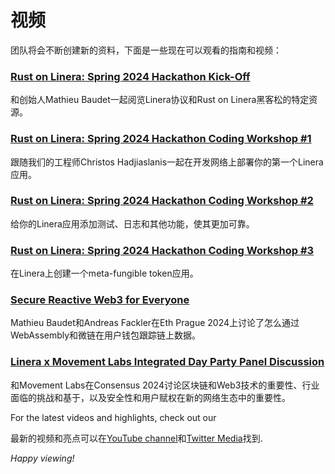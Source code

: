 # 视频

团队将会不断创建新的资料，下面是一些现在可以观看的指南和视频：

### [Rust on Linera: Spring 2024 Hackathon Kick-Off](https://www.youtube.com/watch?v=gVOHsS7d5qI)

和创始人Mathieu Baudet一起阅览Linera协议和Rust on Linera黑客松的特定资源。

### [Rust on Linera: Spring 2024 Hackathon Coding Workshop #1](https://www.youtube.com/watch?v=Px_9AapmZPY)

跟随我们的工程师Christos Hadjiaslanis一起在开发网络上部署你的第一个Linera应用。

### [Rust on Linera: Spring 2024 Hackathon Coding Workshop #2](https://www.youtube.com/watch?v=Y-wunX2SwSs)

给你的Linera应用添加测试、日志和其他功能，使其更加可靠。

### [Rust on Linera: Spring 2024 Hackathon Coding Workshop #3](https://www.youtube.com/watch?v=UkAYdolV9vw)

在Linera上创建一个meta-fungible token应用。

### [Secure Reactive Web3 for Everyone](https://www.youtube.com/watch?v=GViOuQzs_fo)

Mathieu Baudet和Andreas Fackler在Eth Prague 2024上讨论了怎么通过WebAssembly和微链在用户钱包跟踪链上数据。

### [Linera x Movement Labs Integrated Day Party Panel Discussion](https://www.youtube.com/watch?v=BSWEZU70WAE)

和Movement Labs在Consensus 2024讨论区块链和Web3技术的重要性、行业面临的挑战和基于，以及安全性和用户赋权在新的网络生态中的重要性。

For the latest videos and highlights, check out our

最新的视频和亮点可以在[YouTube channel](https://www.youtube.com/@linera_io)和[Twitter Media](https://twitter.com/linera_io)找到.

_Happy viewing!_
